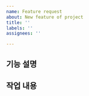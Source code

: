 ```yaml
---
name: Feature request
about: New feature of project
title: ''
labels: ''
assignees: ''

---
```


## 기능 설명

## 작업 내용
